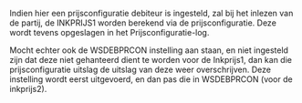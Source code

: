 Indien hier een prijsconfiguratie debiteur is ingesteld, zal bij het inlezen van de partij, de INKPRIJS1 worden berekend via de prijsconfiguratie.
Deze wordt tevens opgeslagen in het Prijsconfiguratie-log.

Mocht echter ook de WSDEBPRCON instelling aan staan, en niet ingesteld zijn dat deze niet gehanteerd dient te worden voor de Inkprijs1, dan kan die prijsconfiguratie uitslag de uitslag van deze weer overschrijven.
Deze instelling wordt eerst uitgevoerd, en dan pas die in WSDEBPRCON (voor de inkprijs2).
